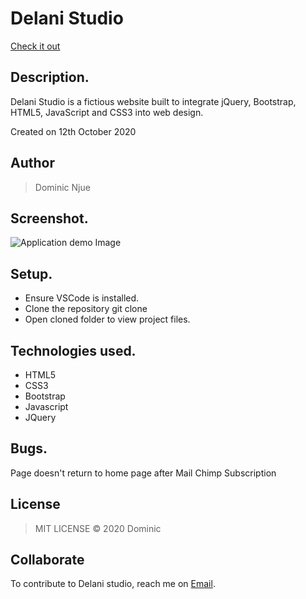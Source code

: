 # Delani Studio

[Check it out](https://mugodom.github.io/delani-studio/)

## Description.
Delani Studio is a fictious website built to integrate jQuery, Bootstrap, HTML5, JavaScript and CSS3 into web design.

Created on 12th October 2020
## Author
>Dominic Njue

## Screenshot.
![Application demo Image ](/assets/Screenshot-delani-studio.png)


## Setup.
- Ensure VSCode is installed.
- Clone the repository git clone <repo url>
- Open cloned folder to view project files.


## Technologies used.
* HTML5
* CSS3
* Bootstrap
* Javascript
* JQuery

## Bugs.
Page doesn't return to home page after Mail Chimp Subscription

## License
>MIT LICENSE &copy; 2020 Dominic

## Collaborate
To contribute to Delani studio, reach me on [Email](njuemugodominic@gmail.com).
